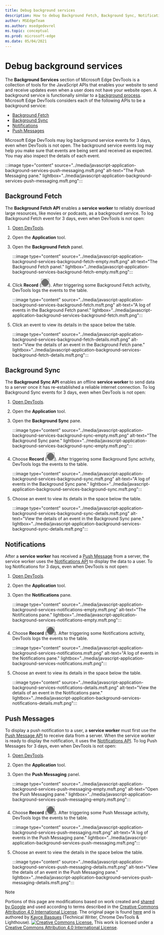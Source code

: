 ```yaml
---
title: Debug background services
description: How to debug Background Fetch, Background Sync, Notifications, and Push Messages with Microsoft Edge DevTools.
author: MSEdgeTeam
ms.author: msedgedevrel
ms.topic: conceptual
ms.prod: microsoft-edge
ms.date: 05/04/2021
---
```

<!-- Copyright Kayce Basques

   Licensed under the Apache License, Version 2.0 (the "License");
   you may not use this file except in compliance with the License.
   You may obtain a copy of the License at

       https://www.apache.org/licenses/LICENSE-2.0

   Unless required by applicable law or agreed to in writing, software
   distributed under the License is distributed on an "AS IS" BASIS,
   WITHOUT WARRANTIES OR CONDITIONS OF ANY KIND, either express or implied.
   See the License for the specific language governing permissions and
   limitations under the License.  -->
# Debug background services

The **Background Services** section of Microsoft Edge DevTools is a collection of tools for the JavaScript APIs that enables your website to send and receive updates even when a user does not have your website open.
A background service is functionally similar to a [background process](https://en.wikipedia.org/wiki/Background_process).
Microsoft Edge DevTools considers each of the following APIs to be a background service:

*   [Background Fetch](#background-fetch)
*   [Background Sync](#background-sync)
*   [Notifications](#notifications)
*   [Push Messages](#push-messages)

Microsoft Edge DevTools may log background service events for 3 days, even when DevTools is not open.
The background service events log may help you make sure that events are being sent and received as expected.  You may also inspect the details of each event.

:::image type="content" source="../media/javascript-application-background-services-push-messaging.msft.png" alt-text="The Push Messaging pane." lightbox="../media/javascript-application-background-services-push-messaging.msft.png":::


<!-- ====================================================================== -->
## Background Fetch

The **Background Fetch API** enables a **service worker** to reliably download large resources, like movies or podcasts, as a background service.  To log Background Fetch event for 3 days, even when DevTools is not open:

<!--Todo: add background fetch api section when available -->

1.  [Open DevTools](../open/index.md).
1.  Open the **Application** tool.
1.  Open the **Background Fetch** panel.

    :::image type="content" source="../media/javascript-application-background-services-background-fetch-empty.msft.png" alt-text="The Background Fetch panel." lightbox="../media/javascript-application-background-services-background-fetch-empty.msft.png":::

1.  Click **Record** (![Record.](../media/record-icon.msft.png)).
   After triggering some Background Fetch activity, DevTools logs the events to the table.

    :::image type="content" source="../media/javascript-application-background-services-background-fetch.msft.png" alt-text="A log of events in the Background Fetch panel." lightbox="../media/javascript-application-background-services-background-fetch.msft.png":::

1. Click an event to view its details in the space below the table.

    :::image type="content" source="../media/javascript-application-background-services-background-fetch-details.msft.png" alt-text="View the details of an event in the Background Fetch pane." lightbox="../media/javascript-application-background-services-background-fetch-details.msft.png":::


<!-- ====================================================================== -->
## Background Sync

The **Background Sync API** enables an offline **service worker** to send data to a server once it has re-established a reliable internet connection.  To log Background Sync events for 3 days, even when DevTools is not open:

<!--Todo: add background sync api section when available -->

1.  [Open DevTools](../open/index.md).
1.  Open the **Application** tool.
1.  Open the **Background Sync** pane.

    :::image type="content" source="../media/javascript-application-background-services-background-sync-empty.msft.png" alt-text="The Background Sync pane." lightbox="../media/javascript-application-background-services-background-sync-empty.msft.png":::

1.  Choose **Record** (![Record.](../media/record-icon.msft.png)).
   After triggering some Background Sync activity, DevTools logs the events to the table.

    :::image type="content" source="../media/javascript-application-background-services-background-sync.msft.png" alt-text="A log of events in the Background Sync pane." lightbox="../media/javascript-application-background-services-background-sync.msft.png":::

1.  Choose an event to view its details in the space below the table.

    :::image type="content" source="../media/javascript-application-background-services-background-sync-details.msft.png" alt-text="View the details of an event in the Background Sync pane." lightbox="../media/javascript-application-background-services-background-sync-details.msft.png":::


<!-- ====================================================================== -->
## Notifications

After a **service worker** has received a [Push Message](https://developer.mozilla.org/docs/Web/API/Push_API) from a server, the service worker uses the [Notifications API](https://developer.mozilla.org/docs/Web/API/Notifications_API) to display the data to a user.  To log Notifications for 3 days, even when DevTools is not open:

1.  [Open DevTools](../open/index.md).
1.  Open the **Application** tool.
1.  Open the **Notifications** pane.

    :::image type="content" source="../media/javascript-application-background-services-notifications-empty.msft.png" alt-text="The Notifications pane." lightbox="../media/javascript-application-background-services-notifications-empty.msft.png":::

1.  Choose **Record** (![Record.](../media/record-icon.msft.png)).
   After triggering some Notifications activity, DevTools logs the events to the table.

    :::image type="content" source="../media/javascript-application-background-services-notifications.msft.png" alt-text="A log of events in the Notifications pane." lightbox="../media/javascript-application-background-services-notifications.msft.png":::

1.  Choose an event to view its details in the space below the table.

    :::image type="content" source="../media/javascript-application-background-services-notifications-details.msft.png" alt-text="View the details of an event in the Notifications pane." lightbox="../media/javascript-application-background-services-notifications-details.msft.png":::


<!-- ====================================================================== -->
## Push Messages

To display a push notification to a user, a **service worker** must first use the [Push Message API](https://developer.mozilla.org/docs/Web/API/Push_API) to receive data from a server.  When the service worker is ready to display the notification, it uses the [Notifications API](https://developer.mozilla.org/docs/Web/API/Notifications_API).  To log Push Messages for 3 days, even when DevTools is not open:

1.  [Open DevTools](../open/index.md).
1.  Open the **Application** tool.
1.  Open the **Push Messaging** panel.

    :::image type="content" source="../media/javascript-application-background-services-push-messaging-empty.msft.png" alt-text="Open the Push Messaging pane." lightbox="../media/javascript-application-background-services-push-messaging-empty.msft.png":::

1.  Choose **Record** (![Record.](../media/record-icon.msft.png)).
    After triggering some Push Message activity, DevTools logs the events to the table.

    :::image type="content" source="../media/javascript-application-background-services-push-messaging.msft.png" alt-text="A log of events in the Push Messaging pane." lightbox="../media/javascript-application-background-services-push-messaging.msft.png":::

1.  Choose an event to view the details in the space below the table.

    :::image type="content" source="../media/javascript-application-background-services-push-messaging-details.msft.png" alt-text="View the details of an event in the Push Messaging pane." lightbox="../media/javascript-application-background-services-push-messaging-details.msft.png":::


<!-- ====================================================================== -->
> [!NOTE]
> Portions of this page are modifications based on work created and [shared by Google](https://developers.google.com/terms/site-policies) and used according to terms described in the [Creative Commons Attribution 4.0 International License](https://creativecommons.org/licenses/by/4.0).
> The original page is found [here](https://developers.google.com/web/tools/chrome-devtools/javascript/background-services) and is authored by [Kayce Basques](https://developers.google.com/web/resources/contributors#kayce-basques) (Technical Writer, Chrome DevTools \& Lighthouse).
[![Creative Commons License.](https://i.creativecommons.org/l/by/4.0/88x31.png)](https://creativecommons.org/licenses/by/4.0)
This work is licensed under a [Creative Commons Attribution 4.0 International License](https://creativecommons.org/licenses/by/4.0).

